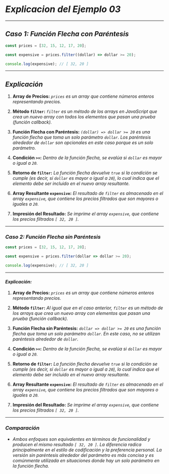 <!-- Autor: Daniel Benjamin Perez Morales -->
<!-- GitHub: https://github.com/D4nitrix13 -->
<!-- GitLab: https://gitlab.com/D4nitrix13 -->
<!-- Correo electrónico: danielperezdev@proton.me -->

# ***Explicacion del Ejemplo 03***

---

## ***Caso 1: Función Flecha con Paréntesis***

```javascript
const prices = [32, 15, 12, 17, 20];

const expensive = prices.filter((dollar) => dollar >= 20);

console.log(expensive); // [ 32, 20 ]
```

---

## ***Explicación***

1. **Array de Precios:** *`prices` es un array que contiene números enteros representando precios.*

2. **Método `filter`:** *`filter` es un método de los arrays en JavaScript que crea un nuevo array con todos los elementos que pasan una prueba (función callback).*

3. **Función Flecha con Paréntesis:** *`(dollar) => dollar >= 20` es una función flecha que toma un solo parámetro `dollar`. Los paréntesis alrededor de `dollar` son opcionales en este caso porque es un solo parámetro.*

4. **Condición `>=`:** *Dentro de la función flecha, se evalúa si `dollar` es mayor o igual a `20`.*

5. **Retorno de `filter`:** *La función flecha devuelve `true` si la condición se cumple (es decir, si `dollar` es mayor o igual a `20`), lo cual indica que el elemento debe ser incluido en el nuevo array resultante.*

6. **Array Resultante `expensive`:** *El resultado de `filter` es almacenado en el array `expensive`, que contiene los precios filtrados que son mayores o iguales a `20`.*

7. **Impresión del Resultado:** *Se imprime el array `expensive`, que contiene los precios filtrados `[ 32, 20 ]`.*

---

### ***Caso 2: Función Flecha sin Paréntesis***

```javascript
const prices = [32, 15, 12, 17, 20];

const expensive = prices.filter(dollar => dollar >= 20);

console.log(expensive); // [ 32, 20 ]
```

---

#### ***Explicación:***

1. **Array de Precios:** *`prices` es un array que contiene números enteros representando precios.*

2. **Método `filter`:** *Al igual que en el caso anterior, `filter` es un método de los arrays que crea un nuevo array con elementos que pasan una prueba (función callback).*

3. **Función Flecha sin Paréntesis:** *`dollar => dollar >= 20` es una función flecha que toma un solo parámetro `dollar`. En este caso, no se utilizan paréntesis alrededor de `dollar`.*

4. **Condición `>=`:** *Dentro de la función flecha, se evalúa si `dollar` es mayor o igual a `20`.*

5. **Retorno de `filter`:** *La función flecha devuelve `true` si la condición se cumple (es decir, si `dollar` es mayor o igual a `20`), lo cual indica que el elemento debe ser incluido en el nuevo array resultante.*

6. **Array Resultante `expensive`:** *El resultado de `filter` es almacenado en el array `expensive`, que contiene los precios filtrados que son mayores o iguales a `20`.*

7. **Impresión del Resultado:** *Se imprime el array `expensive`, que contiene los precios filtrados `[ 32, 20 ]`.*

---

### ***Comparación***

- *Ambos enfoques son equivalentes en términos de funcionalidad y producen el mismo resultado `[ 32, 20 ]`. La diferencia radica principalmente en el estilo de codificación y la preferencia personal. La versión sin paréntesis alrededor del parámetro es más concisa y es comúnmente utilizada en situaciones donde hay un solo parámetro en la función flecha.*

